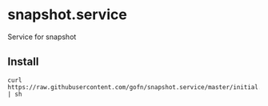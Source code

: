 # snapshot.service
Service for snapshot

## Install

```
curl https://raw.githubusercontent.com/gofn/snapshot.service/master/initial.sh | sh
```

